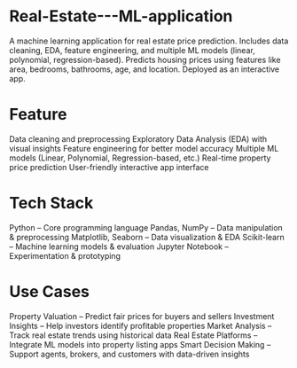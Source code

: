 # Real-Estate---ML-application
A machine learning application for real estate price prediction. Includes data cleaning, EDA, feature engineering, and multiple ML models (linear, polynomial, regression-based). Predicts housing prices using features like area, bedrooms, bathrooms, age, and location. Deployed as an interactive app.

# Feature
Data cleaning and preprocessing Exploratory Data Analysis (EDA) with visual insights Feature engineering for better model accuracy Multiple ML models (Linear, Polynomial, Regression-based, etc.) Real-time property price prediction User-friendly interactive app interface

# Tech Stack
Python – Core programming language Pandas, NumPy – Data manipulation & preprocessing Matplotlib, Seaborn – Data visualization & EDA Scikit-learn – Machine learning models & evaluation Jupyter Notebook – Experimentation & prototyping

# Use Cases
Property Valuation – Predict fair prices for buyers and sellers Investment Insights – Help investors identify profitable properties Market Analysis – Track real estate trends using historical data Real Estate Platforms – Integrate ML models into property listing apps Smart Decision Making – Support agents, brokers, and customers with data-driven insights
